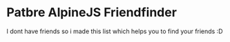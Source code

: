 # Patbre AlpineJS Friendfinder
 I dont have friends so i made this list which helps you to find your friends :D
